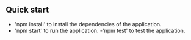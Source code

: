 ## Quick start


- 'npm install' to install the dependencies of the application.
- 'npm start' to run the application.
-'npm test' to test the application. 
